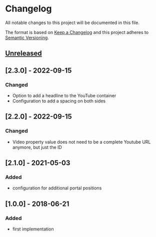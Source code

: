 # Changelog

All notable changes to this project will be documented in this file.

The format is based on [Keep a Changelog](http://keepachangelog.com/) and this project adheres to [Semantic Versioning](http://semver.org/).
## [Unreleased]

## [2.3.0] - 2022-09-15
### Changed
- Option to add a headline to the YouTube container
- Configuration to add a spacing on both sides

## [2.2.0] - 2022-09-15
### Changed
- Video property value does not need to be a complete Youtube URL anymore, but just the ID

## [2.1.0] - 2021-05-03
### Added
- configuration for additional portal positions

## [1.0.0] - 2018-06-21
### Added
- first implementation

[Unreleased]: https://github.com/shopgate/ext-youtube-pdp/compare/v1.0.0...HEAD
[0.1.0]: https://github.com/shopgate/ext-youtube-pdp/tree/v1.0.0
